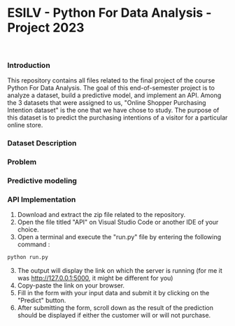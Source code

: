 # ESILV - Python For Data Analysis - Project 2023
<br>

### Introduction
This repository contains all files related to the final project of the course Python For Data Analysis. The goal of this end-of-semester project is to analyze a dataset, build a predictive model, and implement an API. Among the 3 datasets that were assigned to us, "Online Shopper Purchasing Intention dataset" is the one that we have chose to study. The purpose of this dataset is to predict the purchasing intentions of a visitor for a particular online store. 

### Dataset Description

### Problem

### Predictive modeling


### API Implementation
1. Download and extract the zip file related to the repository.
1. Open the file titled "API" on Visual Studio Code or another IDE of your choice.
2. Open a terminal and execute the "run.py" file by entering the following command :
```python
python run.py
```
3. The output will display the link on which the server is running (for me it was http://127.0.0.1:5000, it might be different for you)
4. Copy-paste the link on your browser.
5. Fill in the form with your input data and submit it by clicking on the "Predict" button.
6. After submitting the form, scroll down as the result of the prediction should be displayed if either the customer will or will not purchase.








